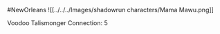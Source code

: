 #NewOrleans
![[../../../Images/shadowrun characters/Mama Mawu.png]]

Voodoo Talismonger
Connection: 5